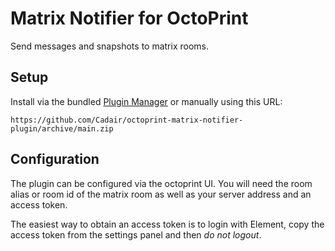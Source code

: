 # Matrix Notifier for OctoPrint

Send messages and snapshots to matrix rooms.

## Setup

Install via the bundled [Plugin Manager](https://docs.octoprint.org/en/master/bundledplugins/pluginmanager.html)
or manually using this URL:

    https://github.com/Cadair/octoprint-matrix-notifier-plugin/archive/main.zip

## Configuration

The plugin can be configured via the octoprint UI. You will need the room alias or room id of the matrix room as well as your server address and an access token.

The easiest way to obtain an access token is to login with Element, copy the access token from the settings panel and then *do not logout*.
